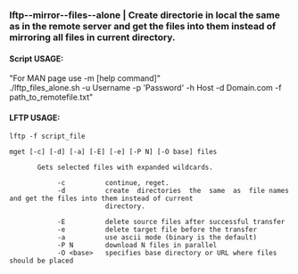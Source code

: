 ### lftp--mirror--files--alone | Create  directorie in local the  same  as  in the remote server and get the files into them instead of mirroring all files in current directory.

#### Script USAGE: 
"For MAN page use -m [help command]"  
./lftp_files_alone.sh -u Username -p 'Password' -h Host -d Domain.com -f path_to_remotefile.txt"

#### LFTP USAGE:
`lftp -f script_file`

```
mget [-c] [-d] [-a] [-E] [-e] [-P N] [-O base] files

       Gets selected files with expanded wildcards.

            -c          continue, reget.
            -d          create  directories  the  same  as  file names and get the files into them instead of current
                        directory.

            -E          delete source files after successful transfer
            -e          delete target file before the transfer
            -a          use ascii mode (binary is the default)
            -P N        download N files in parallel
            -O <base>   specifies base directory or URL where files should be placed
```
